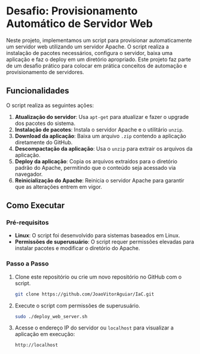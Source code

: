 # Desafio: Provisionamento Automático de Servidor Web

Neste projeto, implementamos um script para provisionar automaticamente um servidor web utilizando um servidor Apache. O script realiza a instalação de pacotes necessários, configura o servidor, baixa uma aplicação e faz o deploy em um diretório apropriado. Este projeto faz parte de um desafio prático para colocar em prática conceitos de automação e provisionamento de servidores.

## Funcionalidades

O script realiza as seguintes ações:

1. **Atualização do servidor**: Usa `apt-get` para atualizar e fazer o upgrade dos pacotes do sistema.
2. **Instalação de pacotes**: Instala o servidor Apache e o utilitário `unzip`.
3. **Download da aplicação**: Baixa um arquivo `.zip` contendo a aplicação diretamente do GitHub.
4. **Descompactação da aplicação**: Usa o `unzip` para extrair os arquivos da aplicação.
5. **Deploy da aplicação**: Copia os arquivos extraídos para o diretório padrão do Apache, permitindo que o conteúdo seja acessado via navegador.
6. **Reinicialização do Apache**: Reinicia o servidor Apache para garantir que as alterações entrem em vigor.

## Como Executar

### Pré-requisitos

- **Linux**: O script foi desenvolvido para sistemas baseados em Linux.
- **Permissões de superusuário**: O script requer permissões elevadas para instalar pacotes e modificar o diretório do Apache.

### Passo a Passo

1. Clone este repositório ou crie um novo repositório no GitHub com o script.

   ```bash
   git clone https://github.com/JoaoVitorAguiar/IaC.git
   ```

2. Execute o script com permissões de superusuário.

   ```bash
   sudo ./deploy_web_server.sh
   ```

3. Acesse o endereço IP do servidor ou `localhost` para visualizar a aplicação em execução:

   ```
   http://localhost
   ```

